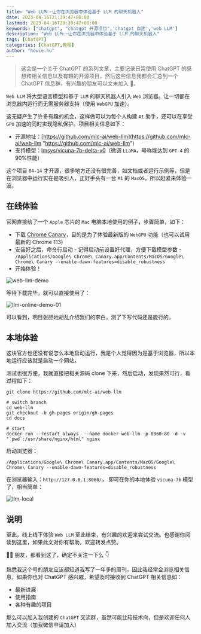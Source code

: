 ```yaml
---
title: "Web LLM👉让你在浏览器中体验基于 LLM 的聊天机器人"
date: 2023-04-16T21:39:47+08:00
lastmod: 2023-04-16T20:39:47+08:00
keywords: ["chatgpt", "chatgpt 开源项目",'chatgpt 自建','web LLM']
description: "Web LLM👉让你在浏览器中体验基于 LLM 的聊天机器人"
tags: [ChatGPT]
categories: [ChatGPT,教程]
author: "howie.hu"
---
```


> 这会是一个关于 ChatGPT 的系列文章，主要记录日常使用 ChatGPT 的感想和相关信息以及有趣的开源项目，然后这些信息我都会汇总到一个 ChatGPT 信息群，有兴趣的朋友可以文末加入 🥳。

`Web LLM` 将大型语言模型和基于 `LLM` 的聊天机器人引入 `Web` 浏览器。让一切都在浏览器内运行而无需服务器支持（使用 `WebGPU` 加速）。

这无疑产生了许多有趣的机会，这样做可以为每个人构建 `AI` 助手，还可以在享受 `GPU` 加速的同时实现隐私保护。项目相关信息如下：

- 开源地址：[https://github.com/mlc-ai/web-llm](https://github.com/mlc-ai/web-llm "https://github.com/mlc-ai/web-llm")
- 支持模型：[lmsys/vicuna-7b-delta-v0](https://huggingface.co/lmsys/vicuna-7b-delta-v0 "lmsys/vicuna-7b-delta-v0")（微调 `LLaMA`，号称能达到 `GPT-4` 的 90%性能）

这个项目 `04-14` 才开源，很多地方还没有很完善，如文档或者运行示例等，但是在浏览器中运行实在是吸引人，正好手头有一台 `M1` 的 `MacOS`，所以赶紧来体验一波。

## 在线体验

官网直接给了一个 `Apple` 芯片的 `Mac` 电脑本地使用的例子，步骤简单，如下：

- 下载 [Chrome Canary](https://mlc.ai/web-llm/ "Chrome Canary")，目的是为了体验最新版的 `WebGPU` 功能（也可以试用最新的 Chrome 113）
- 安装好之后，命令行启动 - 记得启动前设置好代理，方便下载模型参数 - `/Applications/Google\ Chrome\ Canary.app/Contents/MacOS/Google\ Chrome\ Canary --enable-dawn-features=disable_robustness`
- 开始体验！

![web-llm-demo](https://images-1252557999.file.myqcloud.com/uPic/web-llm-demo.jpg)

等待下载完毕，就可以直接使用了：

![llm-online-demo-01](https://images-1252557999.file.myqcloud.com/uPic/llm-online-demo-01.jpg)

可以看到，明目张胆地胡乱介绍我们的李白，测了下写代码还是能行的。

## 本地体验

这块官方也还没有说怎么本地启动运行，我是个人觉得因为是基于浏览器，所以本地运行应该就是启动一个网站。

测试也很方便，我就直接把相关源码 clone 下来，然后启动，发现果然可行，看过程如下：

```shell
git clone https://github.com/mlc-ai/web-llm

# switch branch
cd web-llm
git checkout -b gh-pages origin/gh-pages
cd docs

# start
docker run --restart always  --name docker-web-llm -p 8060:80 -d -v "`pwd`:/usr/share/nginx/html" nginx
```

启动浏览器：

```shell
/Applications/Google\ Chrome\ Canary.app/Contents/MacOS/Google\ Chrome\ Canary --enable-dawn-features=disable_robustness
```

在浏览器输入：`http://127.0.0.1:8060/`， 即可在你的本地体验 `vicuna-7b` 模型了，相当简单：

![llm-local](https://images-1252557999.file.myqcloud.com/uPic/llm-local.jpg)

## 说明

至此，线上线下体验 `Web LLM` 至此结束，有兴趣的欢迎来尝试交流。也感谢你阅读到这里，如果此文对你有帮助，欢迎转发点赞。

👬🏻 朋友，都看到这了，确定不关注一下么 👇

熟悉我这个号的朋友应该都知道我写了一年多的周刊，因此我经常会浏览相关信息，如果你也对 ChatGPT 感兴趣，希望及时接收到 ChatGPT 相关信息如：

- 最新进展
- 使用指南
- 各种有趣的项目

那么可以加入我创建的 `ChatGPT` 交流群，虽然可能比较技术向，但是欢迎任何人加入交流（加我微信申请加入）
